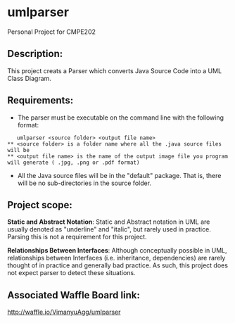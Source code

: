 # umlparser
Personal Project for CMPE202

## Description:
This project creats a Parser which converts Java Source Code into a UML Class Diagram.

## Requirements:
* The parser must be executable on the command line with the following format:
```
   umlparser <source folder> <output file name>
** <source folder> is a folder name where all the .java source files will be
** <output file name> is the name of the output image file you program will generate ( .jpg, .png or .pdf format)
```
* All the Java source files will be in the "default" package.  That is, there will be no sub-directories in the source folder.

## Project scope:
**Static and Abstract Notation**:  Static and Abstract notation in UML are usually denoted as "underline" and "italic", but rarely used in practice.  Parsing this is not a requirement for this project.

**Relationships Between Interfaces**:  Although conceptually possible in UML, relationships between Interfaces (i.e. inheritance, dependencies) are rarely thought of in practice and generally bad practice.  As such, this project does not expect parser to detect these situations.  

## Associated Waffle Board link: 
http://waffle.io/VimanyuAgg/umlparser

